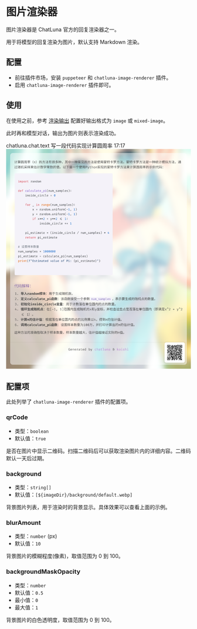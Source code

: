 # 图片渲染器

图片渲染器是 ChatLuna 官方的回复渲染器之一。

用于将模型的回复渲染为图片，默认支持 Markdown 渲染。

## 配置

- 前往插件市场，安装 `puppeteer` 和 `chatluna-image-renderer` 插件。
- 启用 `chatluna-image-renderer` 插件即可。

## 使用

在使用之前，参考 [渲染输出](../../guide/chat-chain/output-mode.md#配置) 配置好输出格式为 `image` 或 `mixed-image`。

此时再和模型对话，输出为图片则表示渲染成功。

<chat-panel>
  <chat-message nickname="User">chatluna.chat.text 写一段代码实现计算圆周率
17:17</chat-message>
  <chat-message nickname="Bot">
   <img src="../../public/images/image-51.png" alt="alt text">
  </chat-message>

</chat-panel>

## 配置项

此处列举了 `chatluna-image-renderer` 插件的配置项。

### qrCode

- 类型：`boolean`
- 默认值：`true`

是否在图片中显示二维码。扫描二维码后可以获取渲染图片内的详细内容。二维码默认一天后过期。

### background

- 类型：`string[]`
- 默认值：`[${imageDir}/background/default.webp]`

背景图片列表，用于渲染时的背景显示。具体效果可以查看上面的示例。

### blurAmount

- 类型：`number` (px)
- 默认值：`10`

背景图片的模糊程度(像素)，取值范围为 0 到 100。

### backgroundMaskOpacity

- 类型：`number`
- 默认值：`0.5`
- 最小值：`0`
- 最大值：`1`

背景图片的白色透明度，取值范围为 0 到 100。
